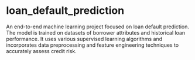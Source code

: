 # loan_default_prediction
An end-to-end machine learning project focused on loan default prediction. The model is trained on  datasets of borrower attributes and historical loan performance. It uses various supervised learning algorithms and incorporates data preprocessing and feature engineering techniques to accurately assess credit risk.
